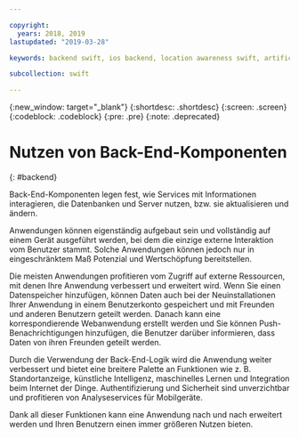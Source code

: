 ```yaml
---

copyright:
  years: 2018, 2019
lastupdated: "2019-03-28"

keywords: backend swift, ios backend, location awareness swift, artificial intelligence swift, machine learning swift, iot swift, why swift

subcollection: swift

---
```


{:new_window: target="_blank"}
{:shortdesc: .shortdesc}
{:screen: .screen}
{:codeblock: .codeblock}
{:pre: .pre}
{:note: .deprecated}

# Nutzen von Back-End-Komponenten
{: #backend}

Back-End-Komponenten legen fest, wie Services mit Informationen interagieren, die Datenbanken und
Server nutzen, bzw. sie aktualisieren und ändern.

Anwendungen können eigenständig aufgebaut sein und vollständig
auf einem Gerät ausgeführt werden, bei dem die einzige externe Interaktion vom
Benutzer stammt. Solche Anwendungen können jedoch nur in eingeschränktem Maß
Potenzial und Wertschöpfung bereitstellen.

Die meisten Anwendungen profitieren vom Zugriff auf externe Ressourcen,
mit denen Ihre Anwendung verbessert und erweitert wird. Wenn Sie einen
Datenspeicher hinzufügen, können Daten auch bei der Neuinstallationen Ihrer
Anwendung in einem Benutzerkonto gespeichert und mit Freunden und anderen
Benutzern geteilt werden. Danach kann eine korrespondierende Webanwendung
erstellt werden und Sie können Push-Benachrichtigungen hinzufügen, die Benutzer
darüber informieren, dass Daten von ihren Freunden geteilt werden.

Durch die Verwendung der Back-End-Logik wird die Anwendung weiter
verbessert und bietet eine breitere Palette an Funktionen wie z. B.
Standortanzeige, künstliche Intelligenz, maschinelles Lernen und Integration
beim Internet der Dinge. Authentifizierung und Sicherheit sind unverzichtbar
und profitieren von Analyseservices für Mobilgeräte.

Dank all dieser Funktionen kann eine Anwendung nach und nach erweitert werden und Ihren Benutzern einen immer größeren Nutzen bieten.
